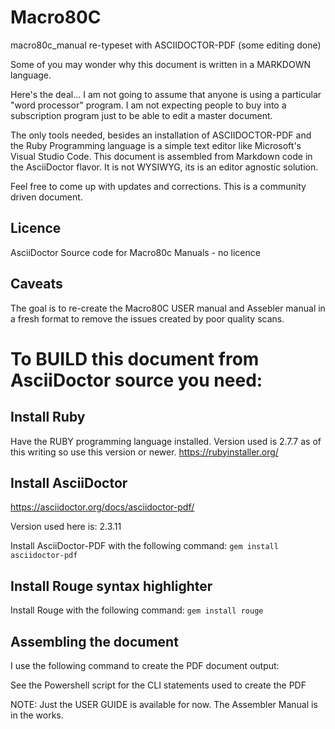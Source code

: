 # Macro80C
macro80c_manual re-typeset with ASCIIDOCTOR-PDF (some editing done)

Some of you may wonder why this document is written in a MARKDOWN language.

Here's the deal...  I am not going to assume that anyone is using a particular "word processor" program.  I am not expecting people to buy into a subscription program just to be able to edit a master document.

The only tools needed, besides an installation of ASCIIDOCTOR-PDF and the Ruby Programming language is a simple text editor like Microsoft's Visual Studio Code.  This document is assembled from Markdown code in the AsciiDoctor flavor.  It is not WYSIWYG, its is an editor agnostic solution.

Feel free to come up with updates and corrections.  This is a community driven document.

## Licence

AsciiDoctor Source code for Macro80c Manuals - no licence 


## Caveats

The goal is to re-create the Macro80C USER manual and Assebler manual in a fresh format to remove the issues created by poor quality scans.

# To BUILD this document from AsciiDoctor source you need:

## Install Ruby

Have the RUBY programming language installed. Version used is 2.7.7 as of this writing so use this version or newer.   https://rubyinstaller.org/

## Install AsciiDoctor 

https://asciidoctor.org/docs/asciidoctor-pdf/

Version used here is: 2.3.11

Install AsciiDoctor-PDF with the following command: `gem install asciidoctor-pdf`

## Install Rouge syntax highlighter

Install Rouge with the following command: `gem install rouge`

## Assembling the document

I use the following command to create the PDF document output:

See the Powershell script for the CLI statements used to create the PDF 

NOTE: Just the USER GUIDE is available for now.  The Assembler Manual is in the works.


